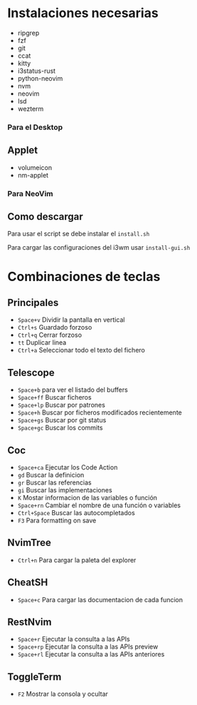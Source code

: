 # Instalaciones necesarias

- ripgrep
- fzf
- git
- ccat
- kitty
- i3status-rust
- python-neovim
- nvm
- neovim
- lsd
- wezterm

### Para el Desktop

## Applet

- volumeicon
- nm-applet

### Para NeoVim

## Como descargar

Para usar el script se debe instalar el `install.sh`

Para cargar las configuraciones del i3wm usar `install-gui.sh`

# Combinaciones de teclas

## Principales

- `Space+v` Dividir la pantalla en vertical
- `Ctrl+s` Guardado forzoso
- `Ctrl+q` Cerrar forzoso
- `tt` Duplicar linea
- `Ctrl+a` Seleccionar todo el texto del fichero

## Telescope

- `Space+b` para ver el listado del buffers
- `Space+ff` Buscar ficheros
- `Space+lp` Buscar por patrones
- `Space+h` Buscar por ficheros modificados recientemente
- `Space+gs` Buscar por git status
- `Space+gc` Buscar los commits

## Coc

- `Space+ca` Ejecutar los Code Action
- `gd` Buscar la definicion
- `gr` Buscar las referencias
- `gi` Buscar las implementaciones
- `K` Mostar informacion de las variables o función
- `Space+rn` Cambiar el nombre de una función o variables
- `Ctrl+Space` Buscar las autocompletados
- `F3` Para formatting on save

## NvimTree

- `Ctrl+n` Para cargar la paleta del explorer

## CheatSH

- `Space+c` Para cargar las documentacion de cada funcion

## RestNvim

- `Space+r` Ejecutar la consulta a las APIs
- `Space+rp` Ejecutar la consulta a las APIs preview
- `Space+rl` Ejecutar la consulta a las APIs anteriores

## ToggleTerm

- `F2` Mostrar la consola y ocultar
